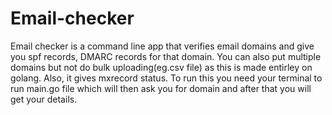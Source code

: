 # Email-checker
Email checker is a command line app that verifies email domains and give you spf records, DMARC records for that domain. You can also put multiple domains but not do bulk uploading(eg.csv file) as this is made entirley on golang. Also, it gives mxrecord status. To run this you need your terminal to run main.go file which will then ask you for domain and after that you will get your details.
